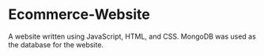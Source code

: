 # Ecommerce-Website
 A website written using JavaScript, HTML, and CSS. MongoDB was used as the database for the website.
